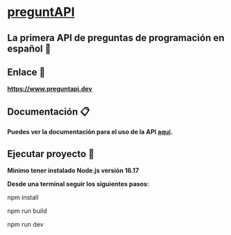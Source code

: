 # [preguntAPI](https://www.preguntapi.dev)

## La primera API de preguntas de programación en español 🚀

## Enlace 🌱
**https://www.preguntapi.dev**

## Documentación 📋
**Puedes ver la documentación para el uso de la API [aquí](https://www.preguntapi.dev/info-api).**

## Ejecutar proyecto 🚀

**Minimo tener instalado Node.js versión 16.17**

**Desde una terminal seguir los siguientes pasos:**

npm install 

npm run build 

npm run dev
